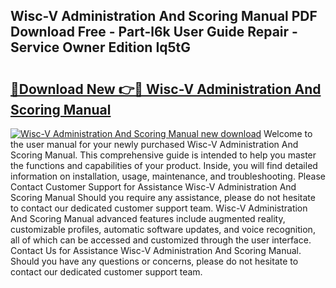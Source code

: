 ## Wisc-V Administration And Scoring Manual PDF Download Free - Part-l6k User Guide Repair - Service Owner Edition Iq5tG

# <h2><a href="http://bc2500.oget.top/?id=Wisc-V+Administration+And+Scoring+Manual">🔗Download New 👉🔴 Wisc-V Administration And Scoring Manual</a></h2>

[![Wisc-V Administration And Scoring Manual new download](https://i.imgur.com/5g1atiW.png)](http://bc2500.oget.top/?id=Wisc-V+Administration+And+Scoring+Manual)
Welcome to the user manual for your newly purchased Wisc-V Administration And Scoring Manual. This comprehensive guide is intended to help you master the functions and capabilities of your product. Inside, you will find detailed information on installation, usage, maintenance, and troubleshooting. Please Contact Customer Support for Assistance Wisc-V Administration And Scoring Manual Should you require any assistance, please do not hesitate to contact our dedicated customer support team. Wisc-V Administration And Scoring Manual advanced features include augmented reality, customizable profiles, automatic software updates, and voice recognition, all of which can be accessed and customized through the user interface. Contact Us for Assistance Wisc-V Administration And Scoring Manual. Should you have any questions or concerns, please do not hesitate to contact our dedicated customer support team.
